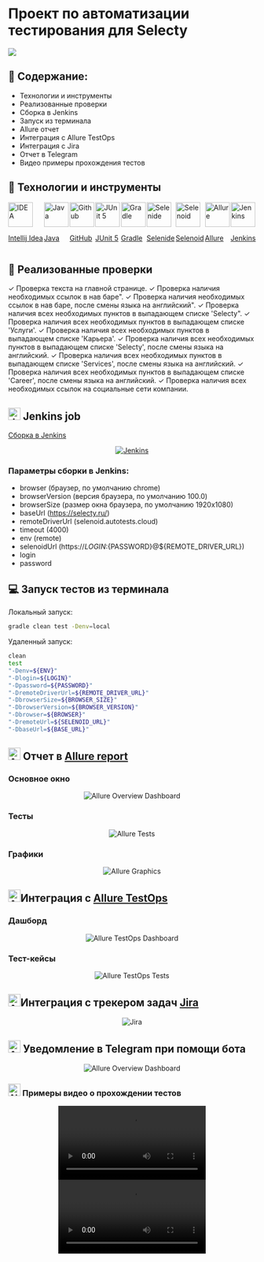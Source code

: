 <h1>Проект по автоматизации тестирования для Selecty</h1>

<div style="display: flex; flex-direction:column;">
<a target="_blank" href="https://www.selecty.ru/"><img src="images/selecty.jpg"></a>
</div>

## :pushpin: Содержание:

<ul>
<li>Технологии и инструменты</li>
<li>Реализованные проверки</li>
<li>Сборка в Jenkins</li>
<li>Запуск из терминала</li>
<li>Allure отчет</li>
<li>Интеграция с Allure TestOps</li>
<li>Интеграция с Jira</li>
<li>Отчет в Telegram</li>
<li>Видео примеры прохождения тестов</li>
</ul>

## :rocket: Технологии и инструменты

<div style="display:flex; justify-content:space-between">
<a href="https://www.jetbrains.com/idea/">
<img src="images/Intelij_IDEA.svg" width="50" height="50"  alt="IDEA"/>
<p>Intellij Idea</p>
</a>
<a href="https://www.java.com/">
<img src="images/Java.svg" width="50" height="50"  alt="Java"/>
<p>Java</p>
</a>
<a href="https://github.com/">
<img src="images/Github.svg" width="50" height="50"  alt="Github"/>
<p>GitHub</p>
</a>
<a href="https://junit.org/junit5/">
<img src="images/JUnit5.svg" width="50" height="50"  alt="JUnit 5"/>
<p>JUnit 5</p>
</a>
<a href="https://gradle.org/">
<img src="images/Gradle.svg" width="50" height="50"  alt="Gradle"/>
<p>Gradle</p>
</a>
<a href="https://selenide.org/">
<img src="images/Selenide.svg" width="50" height="50"  alt="Selenide"/>
<p>Selenide</p>
</a>
<a href="https://aerokube.com/selenoid/">
<img src="images/Selenoid.svg" width="50" height="50"  alt="Selenoid"/>
<p>Selenoid</p>
</a>
<a href="https://github.com/allure-framework/allure2">
<img src="images/Allure_Report.svg" width="50" height="50"  alt="Allure"/>
<p>Allure</p>
</a>
<a href="https://www.jenkins.io/">
<img src="images/Jenkins.svg" width="50" height="50"  alt="Jenkins"/>
<p>Jenkins</p>
</a>
</div>

## :scroll: Реализованные проверки

✓ Проверка текста на главной странице.
✓ Проверка наличия необходимых ссылок в нав баре".
✓ Проверка наличия необходимых ссылок в нав баре, после смены языка на английский".
✓ Проверка наличия всех необходимых пунктов в выпадающем списке 'Selecty".
✓ Проверка наличия всех необходимых пунктов в выпадающем списке 'Услуги'.
✓ Проверка наличия всех необходимых пунктов в выпадающем списке 'Карьера'.
✓ Проверка наличия всех необходимых пунктов в выпадающем списке 'Selecty', после смены языка на английский.
✓ Проверка наличия всех необходимых пунктов в выпадающем списке 'Services', после смены языка на английский.
✓ Проверка наличия всех необходимых пунктов в выпадающем списке 'Career', после смены языка на английский.
✓ Проверка наличия всех необходимых ссылок на социальные сети компании.

## <img src="images/Jenkins.svg" width="25" height="25"  alt="Jenkins"/> Jenkins job

<a target="_blank" href="https://jenkins.autotests.cloud/job/selecty_project/">Сборка в Jenkins</a>
<div align="center">
<a href="https://jenkins.autotests.cloud/job/selecty_project/"><img src="images/jenkins_job.png" alt="Jenkins"/></a>
</div>

### Параметры сборки в Jenkins:

- browser (браузер, по умолчанию chrome)
- browserVersion (версия браузера, по умолчанию 100.0)
- browserSize (размер окна браузера, по умолчанию 1920x1080)
- baseUrl (https://selecty.ru/)
- remoteDriverUrl (selenoid.autotests.cloud)
- timeout (4000)
- env (remote)
- selenoidUrl (https://${LOGIN}:${PASSWORD}@${REMOTE_DRIVER_URL})
- login
- password

## :computer: Запуск тестов из терминала

Локальный запуск:

```bash
gradle clean test -Denv=local
```

Удаленный запуск:

```bash
clean
test
"-Denv=${ENV}"
"-Dlogin=${LOGIN}"
"-Dpassword=${PASSWORD}"
"-DremoteDriverUrl=${REMOTE_DRIVER_URL}"
"-DbrowserSize=${BROWSER_SIZE}"
"-DbrowserVersion=${BROWSER_VERSION}"
"-Dbrowser=${BROWSER}"
"-DremoteUrl=${SELENOID_URL}"
"-DbaseUrl=${BASE_URL}"
```

## <img src="images/Allure_Report.svg" width="25" height="25"  alt="Allure"/> Отчет в <a target="_blank" href="https://jenkins.autotests.cloud/job/selecty_project/9/allure/">Allure report</a>

### Основное окно

<div align="center">
<img title="Allure Overview Dashboard" src="images/allure_report.png">
</div>

### Тесты

<div align="center">
<img title="Allure Tests" src="images/allure_suites.png">
</div>

### Графики

<div align="center">
<img title="Allure Graphics" src="images/allure_graphs.png">
</div>

## <img src="images/Allure_EE.svg" width="25" height="25"  alt="Allure"/></a>Интеграция с <a target="_blank" href="https://allure.autotests.cloud/launch/18237">Allure TestOps</a>

### Дашборд

<div align="center">
<img title="Allure TestOps Dashboard" src="images/testOps.png">
</div>

### Тест-кейсы

<div align="center">
<img title="Allure TestOps Tests" src="images/testCases.png">
</div>

## <img src="images/Jira.svg" width="25" height="25"  alt="Allure"/></a>Интеграция с трекером задач <a target="_blank" href="https://jira.autotests.cloud/browse/HOMEWORK-498">Jira</a>

<div align="center">
<img title="Jira" src="images/jira.png">
</div>

## <img src="images/Telegram.svg" width="25" height="25"  alt="Allure"/></a> Уведомление в Telegram при помощи бота

<div align="center">
<img title="Allure Overview Dashboard" src="images/tm.png">
</div>

### <img src="images/Selenoid.svg" width="25" height="25"  alt="Allure"/></a> Примеры видео о прохождении тестов

<div align="center">
<video src="https://user-images.githubusercontent.com/59203915/212070784-8b04f9f5-3d3d-4d86-90bb-f958c8455fc4.mp4"></video>
<video src="https://user-images.githubusercontent.com/59203915/212070789-7ac73637-9758-47e6-9819-626f311a50d6.mp4"></video>
</div>
